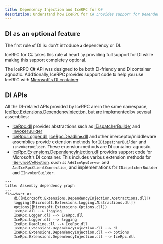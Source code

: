 ```yaml
---
title: Dependency Injection and IceRPC for C#
description: Understand how IceRPC for C# provides support for Dependency Injection (DI).
---
```


## DI as an optional feature

The first rule of DI is: don't introduce a dependency on DI.

IceRPC for C# takes this rule at heart by providing full support for DI while making this support completely optional.

The IceRPC C# API was designed to be both DI-friendly and DI container agnostic. Additionally, IceRPC provides support
code to help you use IceRPC with
[Microsoft's DI container](https://learn.microsoft.com/en-us/dotnet/core/extensions/dependency-injection).

## DI APIs

All the DI-related APIs provided by IceRPC are in the same namespace,
[IceRpc.Extensions.DependencyInjection](csharp:IceRpc.Extensions.DependencyInjection), but are implemented by several
assemblies:
- [IceRpc.dll](https://github.com/icerpc/icerpc-csharp/blob/main/src/IceRpc/README.md) provides abstractions such as
[IDispatcherBuilder](csharp:IceRpc.Extensions.DependencyInjection.IDispatcherBuilder) and
[IInvokerBuilder](csharp:IceRpc.Extensions.DependencyInjection.IInvokerBuilder)
- [IceRpc.Logger.dll](https://github.com/icerpc/icerpc-csharp/blob/main/src/IceRpc.Logger/README.md),
[IceRpc.Deadline.dll](https://github.com/icerpc/icerpc-csharp/blob/main/src/IceRpc.Deadline/README.md) and other
interceptor/middleware assemblies provide extension methods for `IDispatcherBuilder` and `IInvokerBuilder`. These
extension methods are DI container agnostic.
- [IceRpc.Extensions.DependencyInjection.dll](https://github.com/icerpc/icerpc-csharp/blob/main/src/IceRpc.Extensions.DependencyInjection/README.md)
provides support code for Microsoft's DI container. This includes various extension methods for
[IServiceCollection](https://learn.microsoft.com/en-us/dotnet/api/microsoft.extensions.dependencyinjection.iservicecollection), such as
`AddIceRpcServer` and `AddIceRpcClientConnection`, and implementations for `IDispatcherBuilder` and `IInvokerBuilder`.

```mermaid
---
title: Assembly dependency graph
---
flowchart BT
    di([Microsoft.Extensions.DependencyInjection.Abstractions.dll])
    logging([Microsoft.Extensions.Logging.Abstractions.dll])
    options([Microsoft.Extensions.Options.dll])
    IceRpc.dll --> logging
    IceRpc.Logger.dll --> IceRpc.dll
    IceRpc.Logger.dll --> logging
    IceRpc.Deadline.dll --> IceRpc.dll
    IceRpc.Extensions.DependencyInjection.dll --> di
    IceRpc.Extensions.DependencyInjection.dll --> options
    IceRpc.Extensions.DependencyInjection.dll --> IceRpc.dll
```
